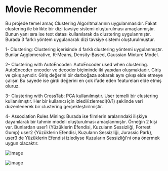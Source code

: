 # Movie Recommender

Bu projede temel amaç Clustering Algoritmalarının uygulanmasıdır. Fakat clustering ile birlikte bir dizi tavsiye sistemi oluşturulması amaçlanmıştır. Bunun yanı sıra ise text datası kullanılarak da clustering uygulanmıştır. Burada 3 farklı yöntem uygulanarak dizi tavsiye sistemi oluşturulmuştur.

1- Clustering:
Clustering içerisinde 4 farklı clustering yöntemi uygulanmıştır. Bunlar Agglomerative, K-Means, Density-Based, Gaussian Mixture Model.

2- Clustering with AutoEncoder:
AutoEncoder used when clustering. AutoEncoder encoder ve decoder biçiminde iki yapıdan oluşmaktadır. Giriş ve çıkış aynıdır. Giriş değerini bir darboğaza sokarak aynı çıkışı elde etmeye çalışır. Bu sayede ise girdi değerini en çok ifade eden featureları elde etmiş oluruz.

3- Clustering with CrossTab:
PCA kullanılmıştır. User temelli bir clustering kullanılmıştır. Her bir kullanıcı için izledi/izlemedi(0/1) şeklinde veri düzenlenerek bir clustering gerçekleştirilmiştir.

4- Association Rules Mining:
Burada ise filmlerin aralarındaki ilişkiye dayanılarak bir tahmin modeli oluşturulması amaçlanmıştır. Örneğin 2 kişi var. Bunlardan user1 {Yüzüklerin Efendisi, Kuzuların Sessizliği, Forrest Gump} user2 {Yüzüklerin Efendisi, Kuzuların Sessizliği, Jurassic Park}, user3 de Yüzüklerin Efendisi izlediyse Kuzuların Sessizliği'ni ona önermek uygun olacaktır.

![image](https://user-images.githubusercontent.com/42489236/156826723-2f71151f-1327-4152-8655-c2bf1b035de0.png)


![image](https://user-images.githubusercontent.com/42489236/156830186-432296fa-c9a0-4300-ac8e-394dcb33de2c.png)






